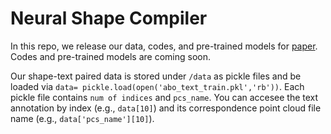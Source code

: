 # Neural Shape Compiler

In this repo, we release our data, codes, and pre-trained models for [paper](https://arxiv.org/abs/2212.12952). Codes and pre-trained models are coming soon.



Our shape-text paired data is stored under `/data` as pickle files and be loaded via `data= pickle.load(open('abo_text_train.pkl','rb'))`. Each pickle file contains `num of indices` and `pcs_name`. You can accesee the text annotation by index (e.g., `data[10]`) and its correspondence point cloud file name (e.g., `data['pcs_name'][10]`). 
